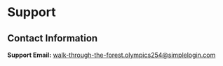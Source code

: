 # Support

## Contact Information

**Support Email:** [walk-through-the-forest.olympics254@simplelogin.com](mailto:walk-through-the-forest.olympics254@simplelogin.com)
